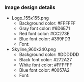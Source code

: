 ### Image design details
- Logo_155x155.png
  - Background color: #FFFFFF
  - Gray font color: #6D6E71
  - Red font color: #CC273E
  - Blue font color: #399FD3
  - Font:
- Skyline_960x240.png
  - Background color: #DDDDDD
  - Black font color: #272A27
  - White font color: #FFFFFF
  - Blue font color: #0057A2
  - Font:
